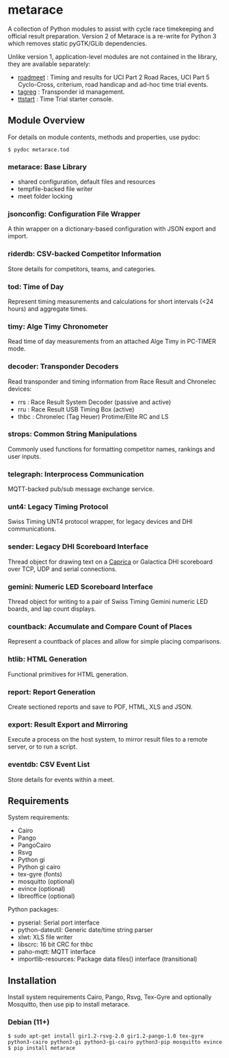 # metarace

A collection of Python modules to assist with cycle race timekeeping
and official result preparation. Version 2 of Metarace is a
re-write for Python 3 which removes static pyGTK/GLib dependencies.

Unlike version 1, application-level modules are not contained in
the library, they are available separately:

   - [roadmeet](https://github.com/ndf-zz/metarace-roadmeet) : Timing
     and results for UCI Part 2 Road Races, UCI Part 5 Cyclo-Cross,
     criterium, road handicap and ad-hoc time trial events.
   - [tagreg](https://github.com/ndf-zz/metarace-tagreg) : Transponder
     id management.
   - [ttstart](https://github.com/ndf-zz/metarace-ttstart) : Time
     Trial starter console.


## Module Overview

For details on module contents, methods and properties, use
pydoc:

	$ pydoc metarace.tod


### metarace: Base Library

   - shared configuration, default files and resources
   - tempfile-backed file writer
   - meet folder locking


### jsonconfig: Configuration File Wrapper

A thin wrapper on a dictionary-based configuration
with JSON export and import.


### riderdb: CSV-backed Competitor Information

Store details for competitors, teams, and categories.


### tod: Time of Day

Represent timing measurements and calculations for
short intervals (<24 hours) and aggregate times.


### timy: Alge Timy Chronometer

Read time of day measurements from an attached Alge Timy
in PC-TIMER mode.


### decoder: Transponder Decoders

Read transponder and timing information from
Race Result and Chronelec devices:

   - rrs : Race Result System Decoder (passive and active)
   - rru : Race Result USB Timing Box (active)
   - thbc : Chronelec (Tag Heuer) Protime/Elite RC and LS


### strops: Common String Manipulations

Commonly used functions for formatting competitor names,
rankings and user inputs.


### telegraph: Interprocess Communication

MQTT-backed pub/sub message exchange service.


### unt4: Legacy Timing Protocol

Swiss Timing UNT4 protocol wrapper, for legacy devices
and DHI communications.


### sender: Legacy DHI Scoreboard Interface

Thread object for drawing text on a
[Caprica](https://github.com/ndf-zz/caprica)
or Galactica DHI scoreboard over TCP,
UDP and serial connections.


### gemini: Numeric LED Scoreboard Interface

Thread object for writing to a pair of Swiss Timing Gemini
numeric LED boards, and lap count displays.


### countback: Accumulate and Compare Count of Places

Represent a countback of places and allow for simple
placing comparisons.


### htlib: HTML Generation

Functional primitives for HTML generation.


### report: Report Generation

Create sectioned reports and save to PDF, HTML, XLS and JSON.


### export: Result Export and Mirroring

Execute a process on the host system, to
mirror result files to a remote server,
or to run a script.


### eventdb: CSV Event List

Store details for events within a meet.


## Requirements

System requirements:

   - Cairo
   - Pango
   - PangoCairo
   - Rsvg
   - Python gi
   - Python gi cairo
   - tex-gyre (fonts)
   - mosquitto (optional)
   - evince (optional)
   - libreoffice (optional)

Python packages:

   - pyserial: Serial port interface
   - python-dateutil: Generic date/time string parser
   - xlwt: XLS file writer
   - libscrc: 16 bit CRC for thbc
   - paho-mqtt: MQTT interface
   - importlib-resources: Package data files() interface (transitional)


## Installation

Install system requirements Cairo, Pango, Rsvg,
Tex-Gyre and optionally Mosquitto, then use pip
to install metarace.


### Debian (11+)

	$ sudo apt-get install gir1.2-rsvg-2.0 gir1.2-pango-1.0 tex-gyre python3-cairo python3-gi python3-gi-cairo python3-pip mosquitto evince
	$ pip install metarace
